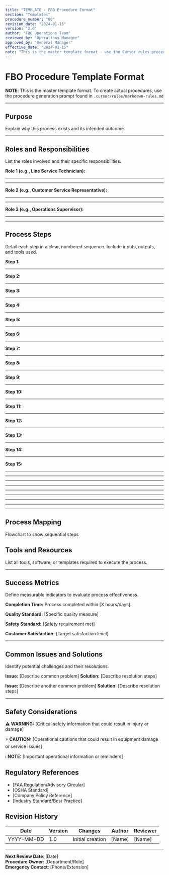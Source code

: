 ```yaml
---
title: "TEMPLATE - FBO Procedure Format"
section: "Templates"
procedure_number: "00"
revision_date: "2024-01-15"
version: "2.0"
author: "FBO Operations Team"
reviewed_by: "Operations Manager"
approved_by: "General Manager"
effective_date: "2024-01-15"
note: "This is the master template format - use the Cursor rules procedure generation prompt to create actual procedures"
---
```


# FBO Procedure Template Format

**NOTE**: This is the master template format. To create actual procedures, use the procedure generation prompt found in `.cursor/rules/markdown-rules.md`

_____________________________________________________________________________________________

## Purpose

Explain why this process exists and its intended outcome.

_____________________________________________________________________________________________

## Roles and Responsibilities

List the roles involved and their specific responsibilities.

**Role 1 (e.g., Line Service Technician):**
________________________________________________________________
________________________________________________________________

**Role 2 (e.g., Customer Service Representative):**
________________________________________________________________
________________________________________________________________

**Role 3 (e.g., Operations Supervisor):**
________________________________________________________________
________________________________________________________________

## Process Steps

Detail each step in a clear, numbered sequence. Include inputs, outputs, and tools used.

**Step 1:**
______________________________________________________________________________________

**Step 2:**
______________________________________________________________________________________

**Step 3:**
______________________________________________________________________________________

**Step 4:**
______________________________________________________________________________________

**Step 5:**
______________________________________________________________________________________

**Step 6:**
______________________________________________________________________________________

**Step 7:**
______________________________________________________________________________________

**Step 8:**
______________________________________________________________________________________

**Step 9:**
______________________________________________________________________________________

**Step 10:**
______________________________________________________________________________________

**Step 11:**
______________________________________________________________________________________

**Step 12:**
______________________________________________________________________________________

**Step 13:**
______________________________________________________________________________________

**Step 14:**
______________________________________________________________________________________

**Step 15:**
______________________________________________________________________________________

___________________________________________________________________________________
___________________________________________________________________________________
___________________________________________________________________________________
___________________________________________________________________________________
___________________________________________________________________________________
___________________________________________________________________________________
___________________________________________________________________________________
___________________________________________________________________________________

## Process Mapping

Flowchart to show sequential steps

## Tools and Resources

List all tools, software, or templates required to execute the process.

_____________________________________________________________________________________________

## Success Metrics

Define measurable indicators to evaluate process effectiveness.

**Completion Time:** Process completed within [X hours/days].

**Quality Standard:** [Specific quality measure]

**Safety Standard:** [Safety requirement met]

**Customer Satisfaction:** [Target satisfaction level]

____________________________________________________________________________________________

## Common Issues and Solutions

Identify potential challenges and their resolutions.

**Issue:** [Describe common problem]
**Solution:** [Describe resolution steps]

**Issue:** [Describe another common problem]
**Solution:** [Describe resolution steps]

___________________________________________________________________________________

## Safety Considerations

⚠️ **WARNING:** [Critical safety information that could result in injury or damage]

⚡ **CAUTION:** [Operational cautions that could result in equipment damage or service issues]

ℹ️ **NOTE:** [Important operational information or reminders]

## Regulatory References

- [FAA Regulation/Advisory Circular]
- [OSHA Standard]
- [Company Policy Reference]
- [Industry Standard/Best Practice]

## Revision History

| Date | Version | Changes | Author | Reviewer |
|------|---------|---------|--------|----------|
| YYYY-MM-DD | 1.0 | Initial creation | [Name] | [Name] |

---
**Next Review Date**: [Date]  
**Procedure Owner**: [Department/Role]  
**Emergency Contact**: [Phone/Extension]